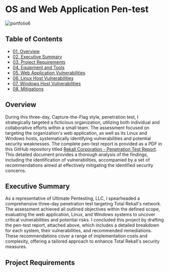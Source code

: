 # OS and Web Application Pen-test

![portfolio6](https://github.com/CJanecka/Projects_and_CTFs/assets/131223318/c270a7bf-30ee-4a68-8e82-f9eda9a1991e)

## Table of Contents

  + [01. Overview](#Overview)
  + [02. Executive Summary](#Executive-Summary)
  + [03. Project Requirements](#Project-Requirements)
  + [04. Equipment and Tools](#Equipment-and-Tools)
  + [05. Web Application Vulnerabilities](#Web-Application-Vulnerabilities)
  + [06. Linux Host Vulnerabilities](#Linux-Host-Vulnerabilities)
  + [07. Windows Host Vulnerabilities](#Windows-Host-Vulnerabilities)
  + [08. Mitigations](#Mitigations)

## Overview

During this three-day, Capture-the-Flag style, penetration test, I strategically targeted a ficticious organization, utilizing both individual and collaborative efforts within a small team. The assessment focused on targeting the organization's web application, as well as its Linux and Windows hosts, systematically identifying vulnerabilities and potential security weaknesses. The complete pen-test report is provided as a PDF in this GitHub repository titled [Rekall Corporation - Penetration Test Report](https://github.com/CJanecka/Projects_and_CTFs/files/14016819/Rekall.Corporation.-.Penetration.Test.Report._.Collin.Janecka.pdf). This detailed document provides a thorough analysis of the findings, including the identification of vulnerabilities, accompanied by a set of recommendations aimed at effectively mitigating the identified security concerns.

## Executive Summary

As a representative of Ultimate Pentesting, LLC, I spearheaded a comprehensive three-day penetration test targeting Total Rekall's network. The assessment achieved all outlined objectives within the defined scope, evaluating the web application, Linux, and Windows systems to uncover critical vulnerabilities and potential risks. I concluded this project by drafting the pen-test report, attached above, which includes a detailed breakdown for each system, their vulnerabilities, and recommended remediations. These recommendations cover a range of implementation costs and complexity, offering a tailored approach to enhance Total Rekall's security measures.

## Project Requirements
